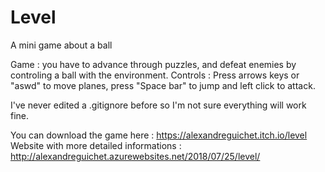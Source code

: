 # Level
A mini game about a ball

Game : you have to advance through puzzles, and defeat enemies by controling a ball with the environment. 
Controls : Press arrows keys or "aswd" to move planes, press "Space bar" to jump and left click to attack. 

I've never edited a .gitignore before so I'm not sure everything will work fine. 

You can download the game here : https://alexandreguichet.itch.io/level                   
Website with more detailed informations : http://alexandreguichet.azurewebsites.net/2018/07/25/level/
